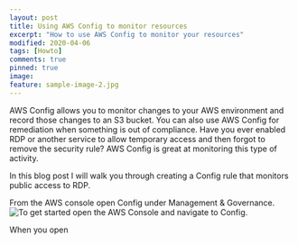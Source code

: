 ```yaml
---
layout: post
title: Using AWS Config to monitor resources
excerpt: "How to use AWS Config to monitor your resources"
modified: 2020-04-06
tags: [Howto]
comments: true
pinned: true
image:
feature: sample-image-2.jpg
---
```


AWS Config allows you to monitor changes to your AWS environment and record those changes to an S3 bucket. You can also use AWS Config for remediation when something is out of compliance. Have you ever enabled RDP or another service to allow temporary access and then forgot to remove the security rule? AWS Config is great at monitoring this type of activity.

In this blog post I will walk you through creating a Config rule that monitors public access to RDP. 

From the AWS console open Config under Management & Governance.
![To get started open the AWS Console and navigate to Config.]({{site.url}}/img/AWSConfig/aws-console-config.png)

When you open 



